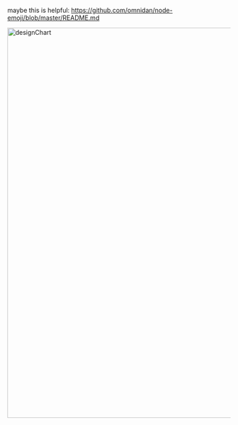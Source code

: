 maybe this is helpful: https://github.com/omnidan/node-emoji/blob/master/README.md

<img width="880" alt="designChart" src="https://user-images.githubusercontent.com/20538578/114900869-44f4dd80-9de2-11eb-92d7-27f27510a8d2.png">
